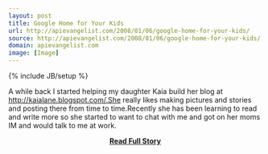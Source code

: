 ```yaml
---
layout: post
title: Google Home for Your Kids
url: http://apievangelist.com/2008/01/06/google-home-for-your-kids/
source: http://apievangelist.com/2008/01/06/google-home-for-your-kids/
domain: apievangelist.com
image: [Image]
---
```

{% include JB/setup %}<p>A while back I started helping my daughter Kaia build her blog at http://kaialane.blogspot.com/.She really likes making pictures and stories and posting there from time to time.Recently she has been learning to read and write more so she started to want to chat with me and got on her moms IM and would talk to me at work.</p>
<center><p><a href="http://apievangelist.com/2008/01/06/google-home-for-your-kids/" style='padding:25px; font-sze:18px; font-weight: bold;'>Read Full Story</a></p></center>
